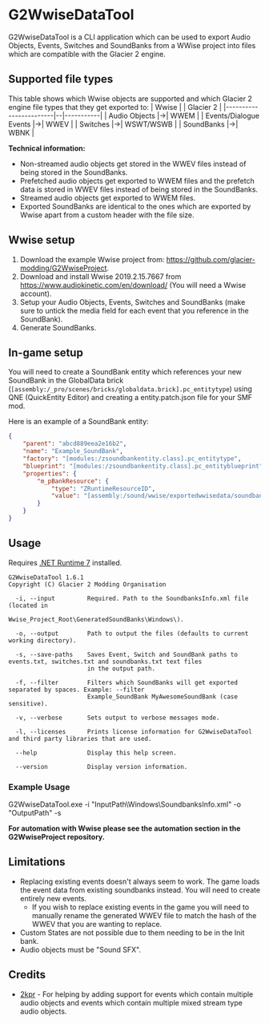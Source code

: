 # G2WwiseDataTool
G2WwiseDataTool is a CLI application which can be used to export Audio Objects, Events, Switches and SoundBanks from a WWise project into files which are compatible with the Glacier 2 engine.

## Supported file types
This table shows which Wwise objects are supported and which Glacier 2 engine file types that they get exported to:
| Wwise                  |  | Glacier 2 |
|------------------------|--|-----------|
| Audio Objects          |->| WWEM      |
| Events/Dialogue Events |->| WWEV      |
| Switches               |->| WSWT/WSWB |
| SoundBanks             |->| WBNK      |

**Technical information:**
- Non-streamed audio objects get stored in the WWEV files instead of being stored in the SoundBanks.
- Prefetched audio objects get exported to WWEM files and the prefetch data is stored in WWEV files instead of being stored in the SoundBanks.
- Streamed audio objects get exported to WWEM files.
- Exported SoundBanks are identical to the ones which are exported by Wwise apart from a custom header with the file size.

## Wwise setup
1. Download the example Wwise project from: https://github.com/glacier-modding/G2WwiseProject.
2. Download and install Wwise 2019.2.15.7667 from https://www.audiokinetic.com/en/download/ (You will need a Wwise account).
3. Setup your Audio Objects, Events, Switches and SoundBanks (make sure to untick the media field for each event that you reference in the SoundBank).
4. Generate SoundBanks.

## In-game setup
You will need to create a SoundBank entity which references your new SoundBank in the GlobalData brick (`[assembly:/_pro/scenes/bricks/globaldata.brick].pc_entitytype`) using QNE (QuickEntity Editor) and creating a entity.patch.json file for your SMF mod.

Here is an example of a SoundBank entity:
```json
{
	"parent": "abcd889eea2e16b2",
	"name": "Example_SoundBank",
	"factory": "[modules:/zsoundbankentity.class].pc_entitytype",
	"blueprint": "[modules:/zsoundbankentity.class].pc_entityblueprint",
	"properties": {
		"m_pBankResource": {
			"type": "ZRuntimeResourceID",
			"value": "[assembly:/sound/wwise/exportedwwisedata/soundbanks/globaldata/example_soundbank.wwisesoundbank].pc_wwisebank"
		}
	}
}
```

## Usage
Requires [.NET Runtime 7](https://dotnet.microsoft.com/en-us/download/dotnet/7.0) installed.

```
G2WwiseDataTool 1.6.1
Copyright (C) Glacier 2 Modding Organisation

  -i, --input         Required. Path to the SoundbanksInfo.xml file (located in
                      Wwise_Project_Root\GeneratedSoundBanks\Windows\).

  -o, --output        Path to output the files (defaults to current working directory).

  -s, --save-paths    Saves Event, Switch and SoundBank paths to events.txt, switches.txt and soundbanks.txt text files
                      in the output path.

  -f, --filter        Filters which SoundBanks will get exported separated by spaces. Example: --filter
                      Example_SoundBank MyAwesomeSoundBank (case sensitive).

  -v, --verbose       Sets output to verbose messages mode.

  -l, --licenses      Prints license information for G2WwiseDataTool and third party libraries that are used.

  --help              Display this help screen.

  --version           Display version information.
```

### Example Usage
G2WwiseDataTool.exe -i "InputPath\Windows\SoundbanksInfo.xml" -o "OutputPath" -s

**For automation with Wwise please see the automation section in the G2WwiseProject repository.**

## Limitations
- Replacing existing events doesn't always seem to work. The game loads the event data from existing soundbanks instead. You will need to create entirely new events.
  - If you wish to replace existing events in the game you will need to manually rename the generated WWEV file to match the hash of the WWEV that you are wanting to replace.
- Custom States are not possible due to them needing to be in the Init bank.
- Audio objects must be "Sound SFX".

## Credits
- [2kpr](https://github.com/2kpr) - For helping by adding support for events which contain multiple audio objects and events which contain multiple mixed stream type audio objects.